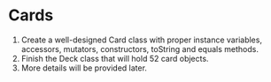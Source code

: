 # Cards

1.  Create a well-designed Card class with proper instance variables, accessors, mutators, constructors, toString and equals methods.
2.  Finish the Deck class that will hold 52 card objects.
3.  More details will be provided later.

